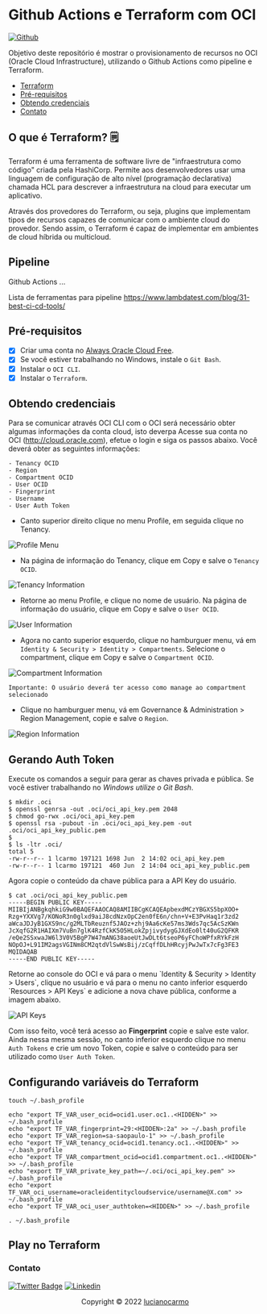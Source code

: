 
# Github Actions e Terraform com OCI
[![Github](https://img.shields.io/badge/GitHub-100000?style=for-the-badge&logo=github&logoColor=white)](https://github.com/lucianosilva/oci-terraform-sample1)

Objetivo deste repositório é mostrar o provisionamento de recursos no OCI (Oracle Cloud Infrastructure), utilizando o Github Actions como pipeline e Terraform.

- [Terraform](#o-que-é-terraform-)
- [Pré-requisitos](#pré-requisitos)
- [Obtendo credenciais](#obtendo-credenciais)
- [Contato](#contato)

## O que é Terraform? 🗒
Terraform é uma ferramenta de software livre de "infraestrutura como código" criada pela HashiCorp.
Permite aos desenvolvedores usar uma linguagem de configuração de alto nível (programação declarativa) chamada HCL para descrever a infraestrutura na cloud para executar um aplicativo.

Através dos provedores do Terraform, ou seja, plugins que implementam tipos de recursos capazes de comunicar com o ambiente cloud do provedor. Sendo assim, o Terraform é capaz de implementar em ambientes de cloud híbrida ou multicloud.

## Pipeline
Github Actions ...

Lista de ferramentas para pipeline
https://www.lambdatest.com/blog/31-best-ci-cd-tools/

## Pré-requisitos

- [x] Criar uma conta no <a href="https://www.oracle.com/br/cloud/free/">Always Oracle Cloud Free</a>.
- [x] Se você estiver trabalhando no Windows, instale o `Git Bash`.
- [x] Instalar o `OCI CLI`.
- [x] Instalar o `Terraform`.

## Obtendo credenciais
Para se comunicar através OCI CLI com o OCI será necessário obter algumas informações da conta cloud, isto deverpa
Acesse sua conta no OCI (http://cloud.oracle.com), efetue o login e siga os passos abaixo. Você deverá obter as seguintes informações:

```
- Tenancy OCID
- Region
- Compartment OCID
- User OCID
- Fingerprint
- Username
- User Auth Token
```

- Canto superior direito clique no menu Profile, em seguida clique no Tenancy.

![Profile Menu](static/oci-screen1.png)

- Na página de informação do Tenancy, clique em Copy e salve o `Tenancy OCID`.

![Tenancy Information](static/oci-screen2.png)

- Retorne ao menu Profile, e clique no nome de usuário. Na página de informação do usuário, clique em Copy e salve o `User OCID`.

![User Information](static/oci-screen3.png)

- Agora no canto superior esquerdo, clique no hamburguer menu, vá em `Identity & Security > Identity > Compartments`. Selecione o compartment, clique em Copy e salve o `Compartment OCID`.

![Compartment Information](static/oci-screen4.png)

`Importante: O usuário deverá ter acesso como manage ao compartment selecionado`

- Clique no hamburguer menu, vá em Governance & Administration > Region Management, copie e salve o `Region`.

![Region Information](static/oci-screen5.png)


## Gerando Auth Token

Execute os comandos a seguir para gerar as chaves privada e pública. Se você estiver trabalhando no *Windows utilize o Git Bash*.

```
$ mkdir .oci
$ openssl genrsa -out .oci/oci_api_key.pem 2048
$ chmod go-rwx .oci/oci_api_key.pem
$ openssl rsa -pubout -in .oci/oci_api_key.pem -out .oci/oci_api_key_public.pem
$
$ ls -ltr .oci/
total 5
-rw-r--r-- 1 lcarmo 197121 1698 Jun  2 14:02 oci_api_key.pem
-rw-r--r-- 1 lcarmo 197121  460 Jun  2 14:04 oci_api_key_public.pem
```

<p>Agora copie o conteúdo da chave pública para a API Key do usuário.</p>

```
$ cat .oci/oci_api_key_public.pem
-----BEGIN PUBLIC KEY-----
MIIBIjANBgkqhkiG9w0BAQEFAAOCAQ8AMIIBCgKCAQEApbexdMCzYBGXS5bpXOO+
Rzg+YXXVg7/KONoR3n0glxd9aiJ8cdNzxOpC2en0fE6n/chn+V+E3PvHaq1r3zd2
aWcaJDJyB1GXS9nc/g2MLTbReuznf5JAOz+zhj9Aa6cKe57ms3Wds7qc5AcSzKWn
JcXqfG2R1HAIXm7VuBn7glK4RzfCkK5O5HLokZpjivydygGJXdEo0lt40uG2QFKR
/eQe2SSxwaJW6l3V0V5BgP7W47mANG38aoeUtJwDLt6tseoP6yFChoWPfxRYkFzH
NOpOJ+L91IM2agsVGINm8CM2qtdVlSwWsBij/zCqffDLhHRcyjPwJwTx7cFg3FE3
MQIDAQAB
-----END PUBLIC KEY-----
```

<p>Retorne ao console do OCI e vá para o menu `Identity & Security > Identity > Users`, clique no usuário e vá para o menu no canto inferior esquerdo `Resources > API Keys` e adicione a nova chave pública, conforme a imagem abaixo.</p>

![API Keys](static/oci-screen6.png)

Com isso feito, você terá acesso ao **Fingerprint** copie e salve este valor.
Ainda nessa mesma sessão, no canto inferior esquerdo clique no menu `Auth Tokens` e crie um novo Token, copie e salve o conteúdo para ser utilizado como `User Auth Token`.

## Configurando variáveis do Terraform

```
touch ~/.bash_profile

echo "export TF_VAR_user_ocid=ocid1.user.oc1..<HIDDEN>" >> ~/.bash_profile
echo "export TF_VAR_fingerprint=29:<HIDDEN>:2a" >> ~/.bash_profile
echo "export TF_VAR_region=sa-saopaulo-1" >> ~/.bash_profile
echo "export TF_VAR_tenancy_ocid=ocid1.tenancy.oc1..<HIDDEN>" >> ~/.bash_profile
echo "export TF_VAR_compartment_ocid=ocid1.compartment.oc1..<HIDDEN>" >> ~/.bash_profile
echo "export TF_VAR_private_key_path=~/.oci/oci_api_key.pem" >> ~/.bash_profile
echo "export TF_VAR_oci_username=oracleidentitycloudservice/username@X.com" >> ~/.bash_profile
echo "export TF_VAR_oci_user_authtoken=<HIDDEN>" >> ~/.bash_profile

. ~/.bash_profile
```

## Play no Terraform



### Contato

[![Twitter Badge](https://img.shields.io/badge/Twitter-1DA1F2?style=for-the-badge&logo=twitter&logoColor=white)](https://twitter.com/lucianosilva)
[![Linkedin](https://img.shields.io/badge/LinkedIn-0077B5?style=for-the-badge&logo=linkedin&logoColor=white)](https://www.linkedin.com/in/lucianocarmo/)

<p align="center">Copyright © 2022 <a href="https://github.com/lucianosilva">lucianocarmo</a></p>